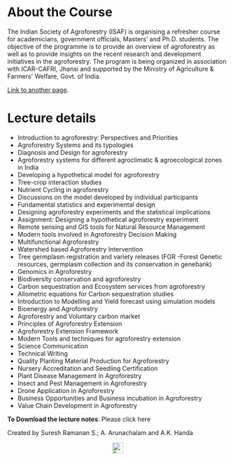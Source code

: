 # About the Course
The Indian Society of Agroforestry (ISAF) is organising a refresher course for academicians, government officials, Masters’ and Ph.D. students. The objective of the programme is to provide an overview of agroforestry as well as to provide insights on the recent research and development initiatives in the agroforestry. The program is being organized in association with ICAR-CAFRI, Jhansi and supported by the Ministry of Agriculture & Farmers' Welfare, Govt. of India.

[Link to another page](https://cafri.icar.gov.in/).
 
# Lecture details

* Introduction to agroforestry: Perspectives and Priorities
* Agroforestry Systems and its typologies
* Diagnosis and Design for agroforestry 
* Agroforestry systems for different agroclimatic & agroecological zones in India
* Developing a hypothetical model for agroforestry
* Tree-crop interaction studies 
* Nutrient Cycling in agroforestry
* Discussions on the model developed by individual participants
* Fundamental statistics and experimental design
* Designing agroforestry experiments and the statistical implications
* Assignment: Designing a hypothetical agroforestry experiment
* Remote sensing and GIS tools for Natural Resource Management
* Modern tools involved in Agroforestry Decision Making
* Multifunctional Agroforestry
* Watershed based Agroforestry Intervention
* Tree germplasm registration and variety releases (FGR -Forest Genetic resources, germplasm collection and its conservation in genebank)
* Genomics in Agroforestry
* Biodiversity conservation and agroforestry
* Carbon sequestration and Ecosystem services from agroforestry
* Allometric equations for Carbon sequestration studies
* Introduction to Modelling and Yield forecast using simulation models
* Bioenergy and Agroforestry
* Agroforestry and Voluntary carbon market
* Principles of Agroforestry Extension 
* Agroforestry Extension Framework
* Modern Tools and techniques for agroforestry extension
* Science Communication
* Technical Writing
* Quality Planting Material Production for Agroforestry
* Nursery Accreditation and Seedling Certification 
* Plant Disease Management in Agroforestry
* Insect and Pest Management in Agroforestry
* Drone Application in Agroforestry
* Business Opportunities and Business incubation in Agroforestry
* Value Chain Development in Agroforestry

**To Download the lecture notes**: Please click here


Created by Suresh Ramanan S.; A. Arunachalam and A.K. Handa

<center>
<a href="mailto:cafriprograms@gmail.com"><img src="https://github.com/ICAR-CAFRI/refreshercourseagroforestry.github.io/blob/master/assets/img/Gmail.png" width="25" title="Email me"/></a>
</center>



